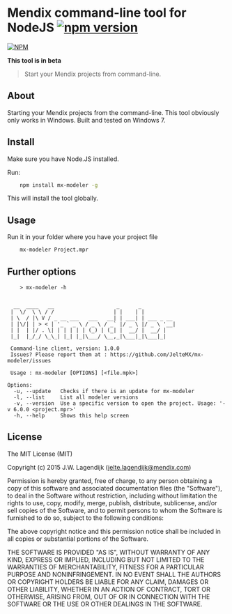 # Mendix command-line tool for NodeJS [![npm version](https://badge.fury.io/js/mx-modeler.svg)](http://badge.fury.io/js/mx-modeler)

[![NPM](https://nodei.co/npm/mx-moodeler.svg?downloads=true&stars=true)](https://nodei.co/npm/mx-modeler/)

**This tool is in beta**

> Start your Mendix projects from command-line.

## About

Starting your Mendix projects from the command-line. This tool obviously only works in Windows. Built and tested on Windows 7.

## Install

Make sure you have Node.JS installed.

Run:

```bash
	npm install mx-modeler -g
```

This will install the tool globally.

## Usage

Run it in your folder where you have your project file

```bash
	mx-modeler Project.mpr
```

## Further options

```
	> mx-modeler -h


  __  ____   __                    _      _
 |  \/  \ \ / /                   | |    | |
 | \  / |\ V / _ __ ___   ___   __| | ___| | ___ _ __
 | |\/| | > < | '_ ` _ \ / _ \ / _` |/ _ \ |/ _ \ '__|
 | |  | |/ . \| | | | | | (_) | (_| |  __/ |  __/ |
 |_|  |_/_/ \_\_| |_| |_|\___/ \__,_|\___|_|\___|_|

 Command-line client, version: 1.0.0
 Issues? Please report them at : https://github.com/JelteMX/mx-modeler/issues

 Usage : mx-modeler [OPTIONS] [<file.mpk>]

Options:
  -u, --update   Checks if there is an update for mx-modeler
  -l, --list     List all modeler versions
  -v, --version  Use a specific version to open the project. Usage: '-v 6.0.0 <project.mpr>'
  -h, --help     Shows this help screen
```

## License

The MIT License (MIT)

Copyright (c) 2015 J.W. Lagendijk (jelte.lagendijk@mendix.com)

Permission is hereby granted, free of charge, to any person obtaining a copy
of this software and associated documentation files (the "Software"), to deal
in the Software without restriction, including without limitation the rights
to use, copy, modify, merge, publish, distribute, sublicense, and/or sell
copies of the Software, and to permit persons to whom the Software is
furnished to do so, subject to the following conditions:

The above copyright notice and this permission notice shall be included in
all copies or substantial portions of the Software.

THE SOFTWARE IS PROVIDED "AS IS", WITHOUT WARRANTY OF ANY KIND, EXPRESS OR
IMPLIED, INCLUDING BUT NOT LIMITED TO THE WARRANTIES OF MERCHANTABILITY,
FITNESS FOR A PARTICULAR PURPOSE AND NONINFRINGEMENT. IN NO EVENT SHALL THE
AUTHORS OR COPYRIGHT HOLDERS BE LIABLE FOR ANY CLAIM, DAMAGES OR OTHER
LIABILITY, WHETHER IN AN ACTION OF CONTRACT, TORT OR OTHERWISE, ARISING FROM,
OUT OF OR IN CONNECTION WITH THE SOFTWARE OR THE USE OR OTHER DEALINGS IN
THE SOFTWARE.
